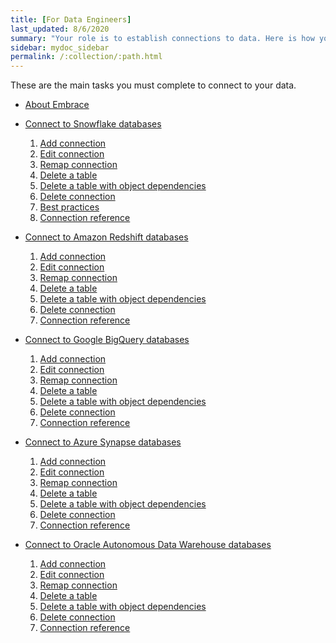 ```yaml
---
title: [For Data Engineers]
last_updated: 8/6/2020
summary: "Your role is to establish connections to data. Here is how you can connect to all your data, fast."
sidebar: mydoc_sidebar
permalink: /:collection/:path.html
---
```


These are the main tasks you must complete to connect to your data.

<ul>
  <li><p><a href="{{ "/admin/ts-cloud/embrace.html "| prepend: site.baseurl }}">About Embrace</a></p></li>
  <li><p><a href="{{ "/admin/ts-cloud/ts-cloud-embrace-snowflake.html "| prepend: site.baseurl }}">Connect to Snowflake databases</a></p>
  <ol>
    <li><a href="{{ "/admin/ts-cloud/ts-cloud-embrace-snowflake-add-connection.html "| prepend: site.baseurl }}">Add connection</a></li>
    <li><a href="{{ "/admin/ts-cloud/ts-cloud-embrace-snowflake-edit-connection.html "| prepend: site.baseurl }}">Edit connection</a></li>
    <li><a href="{{ "/admin/ts-cloud/ts-cloud-embrace-snowflake-remap-connection.html "| prepend: site.baseurl }}">Remap connection</a></li>
    <li><a href="{{ "/admin/ts-cloud/ts-cloud-embrace-snowflake-delete-table.html "| prepend: site.baseurl }}">Delete a table</a></li>
    <li><a href="{{ "/admin/ts-cloud/ts-cloud-embrace-snowflake-delete-table-dependencies.html "| prepend: site.baseurl }}">Delete a table with object dependencies </a></li>
    <li><a href="{{ "/admin/ts-cloud/ts-cloud-embrace-snowflake-delete-connection.html "| prepend: site.baseurl }}">Delete connection</a></li>
    <li><a href="{{ "/admin/ts-cloud/ts-cloud-embrace-snowflake-best-practices.html "| prepend: site.baseurl }}">Best practices</a></li>
    <li><a href="{{ "/admin/ts-cloud/ts-cloud-embrace-snowflake-connection-reference.html "| prepend: site.baseurl }}">Connection reference</a></li>
  </ol>
  </li>
  <li><p><a href="{{ "/admin/ts-cloud/ts-cloud-embrace-redshift.html "| prepend: site.baseurl }}">Connect to Amazon Redshift databases</a></p>
    <ol>
      <li><a href="{{ "/admin/ts-cloud/ts-cloud-embrace-redshift-add-connection.html "| prepend: site.baseurl }}">Add connection</a></li>
      <li><a href="{{ "/admin/ts-cloud/ts-cloud-embrace-redshift-edit-connection.html "| prepend: site.baseurl }}">Edit connection</a></li>
      <li><a href="{{ "/admin/ts-cloud/ts-cloud-embrace-redshift-remap-connection.html "| prepend: site.baseurl }}">Remap connection</a></li>
      <li><a href="{{ "/admin/ts-cloud/ts-cloud-embrace-redshift-delete-table.html "| prepend: site.baseurl }}">Delete a table</a></li>
      <li><a href="{{ "/admin/ts-cloud/ts-cloud-embrace-redshift-delete-table-dependencies.html "| prepend: site.baseurl }}">Delete a table with object dependencies </a></li>
      <li><a href="{{ "/admin/ts-cloud/ts-cloud-embrace-redshift-delete-connection.html "| prepend: site.baseurl }}">Delete connection</a></li>
      <li><a href="{{ "/admin/ts-cloud/ts-cloud-embrace-redshift-connection-reference.html "| prepend: site.baseurl }}">Connection reference</a></li>
    </ol>
  </li>
  <li><p><a href="{{ "/admin/ts-cloud/ts-cloud-embrace-gbq.html "| prepend: site.baseurl }}">Connect to Google BigQuery databases</a></p>
    <ol>
      <li><a href="{{ "/admin/ts-cloud/ts-cloud-embrace-gbq-add-connection.html "| prepend: site.baseurl }}">Add connection</a></li>
      <li><a href="{{ "/admin/ts-cloud/ts-cloud-embrace-gbq-edit-connection.html "| prepend: site.baseurl }}">Edit connection</a></li>
      <li><a href="{{ "/admin/ts-cloud/ts-cloud-embrace-gbq-remap-connection.html "| prepend: site.baseurl }}">Remap connection</a></li>
      <li><a href="{{ "/admin/ts-cloud/ts-cloud-embrace-gbq-delete-table.html "| prepend: site.baseurl }}">Delete a table</a></li>
      <li><a href="{{ "/admin/ts-cloud/ts-cloud-embrace-gbq-delete-table-dependencies.html "| prepend: site.baseurl }}">Delete a table with object dependencies </a></li>
      <li><a href="{{ "/admin/ts-cloud/ts-cloud-embrace-gbq-delete-connection.html "| prepend: site.baseurl }}">Delete connection</a></li>
      <li><a href="{{ "/admin/ts-cloud/ts-cloud-embrace-gbq-connection-reference.html "| prepend: site.baseurl }}">Connection reference</a></li>
    </ol>
  </li>
  <li><p><a href="{{ "/admin/ts-cloud/ts-cloud-embrace-synapse.html "| prepend: site.baseurl }}">Connect to Azure Synapse databases</a></p>
    <ol>
      <li><a href="{{ "/admin/ts-cloud/ts-cloud-embrace-synapse-add-connection.html "| prepend: site.baseurl }}">Add connection</a></li>
      <li><a href="{{ "/admin/ts-cloud/ts-cloud-embrace-synapse-edit-connection.html "| prepend: site.baseurl }}">Edit connection</a></li>
      <li><a href="{{ "/admin/ts-cloud/ts-cloud-embrace-synapse-remap-connection.html "| prepend: site.baseurl }}">Remap connection</a></li>
      <li><a href="{{ "/admin/ts-cloud/ts-cloud-embrace-synapse-delete-table.html "| prepend: site.baseurl }}">Delete a table</a></li>
      <li><a href="{{ "/admin/ts-cloud/ts-cloud-embrace-synapse-delete-table-dependencies.html "| prepend: site.baseurl }}">Delete a table with object dependencies </a></li>
      <li><a href="{{ "/admin/ts-cloud/ts-cloud-embrace-synapse-delete-connection.html "| prepend: site.baseurl }}">Delete connection</a></li>
      <li><a href="{{ "/admin/ts-cloud/ts-cloud-embrace-synapse-connection-reference.html "| prepend: site.baseurl }}">Connection reference</a></li>
    </ol>
  </li>
  <li><p><a href="{{ "/admin/ts-cloud/ts-cloud-embrace-adw.html "| prepend: site.baseurl }}">Connect to Oracle Autonomous Data Warehouse databases</a></p>
    <ol>
      <li><a href="{{ "/admin/ts-cloud/ts-cloud-embrace-adw-add-connection.html "| prepend: site.baseurl }}">Add connection</a></li>
      <li><a href="{{ "/admin/ts-cloud/ts-cloud-embrace-adw-edit-connection.html "| prepend: site.baseurl }}">Edit connection</a></li>
      <li><a href="{{ "/admin/ts-cloud/ts-cloud-embrace-adw-remap-connection.html "| prepend: site.baseurl }}">Remap connection</a></li>
      <li><a href="{{ "/admin/ts-cloud/ts-cloud-embrace-adw-delete-table.html "| prepend: site.baseurl }}">Delete a table</a></li>
      <li><a href="{{ "/admin/ts-cloud/ts-cloud-embrace-adw-delete-table-dependencies.html "| prepend: site.baseurl }}">Delete a table with object dependencies </a></li>
      <li><a href="{{ "/admin/ts-cloud/ts-cloud-embrace-adw-delete-connection.html "| prepend: site.baseurl }}">Delete connection</a></li>
      <li><a href="{{ "/admin/ts-cloud/ts-cloud-embrace-adw-connection-reference.html "| prepend: site.baseurl }}">Connection reference</a></li>
    </ol>
  </li>
</ul>
